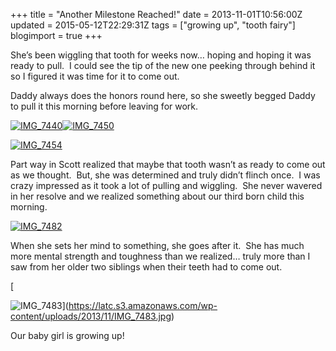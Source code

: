 +++
title = "Another Milestone Reached!"
date = 2013-11-01T10:56:00Z
updated = 2015-05-12T22:29:31Z
tags = ["growing up", "tooth fairy"]
blogimport = true 
+++

She’s been wiggling that tooth for weeks now… hoping and hoping it was ready to pull.&#160; I could see the tip of the new one peeking through behind it so I figured it was time for it to come out. 

Daddy always does the honors round here, so she sweetly begged Daddy to pull it this morning before leaving for work.&#160; 

[![IMG_7440](https://latc.s3.amazonaws.com/wp-content/uploads/2013/11/IMG_7440.jpg "IMG_7440")](https://latc.s3.amazonaws.com/wp-content/uploads/2013/11/IMG_7440.jpg)[![IMG_7450](https://latc.s3.amazonaws.com/wp-content/uploads/2013/11/IMG_7450.jpg "IMG_7450")](https://latc.s3.amazonaws.com/wp-content/uploads/2013/11/IMG_7450.jpg)

[![IMG_7454](https://latc.s3.amazonaws.com/wp-content/uploads/2013/11/IMG_7454.jpg "IMG_7454")](https://latc.s3.amazonaws.com/wp-content/uploads/2013/11/IMG_7454.jpg)

Part way in Scott realized that maybe that tooth wasn’t as ready to come out as we thought.&#160; But, she was determined and truly didn’t flinch once.&#160; I was crazy impressed as it took a lot of pulling and wiggling.&#160; She never wavered in her resolve and we realized something about our third born child this morning. 

[![IMG_7482](https://latc.s3.amazonaws.com/wp-content/uploads/2013/11/IMG_7482.jpg "IMG_7482")](https://latc.s3.amazonaws.com/wp-content/uploads/2013/11/IMG_7482.jpg)

When she sets her mind to something, she goes after it.&#160; She has much more mental strength and toughness than we realized… truly more than I saw from her older two siblings when their teeth had to come out. 

[

![IMG_7483](https://latc.s3.amazonaws.com/wp-content/uploads/2013/11/IMG_7483.jpg "IMG_7483")](https://latc.s3.amazonaws.com/wp-content/uploads/2013/11/IMG_7483.jpg)

Our baby girl is growing up!

